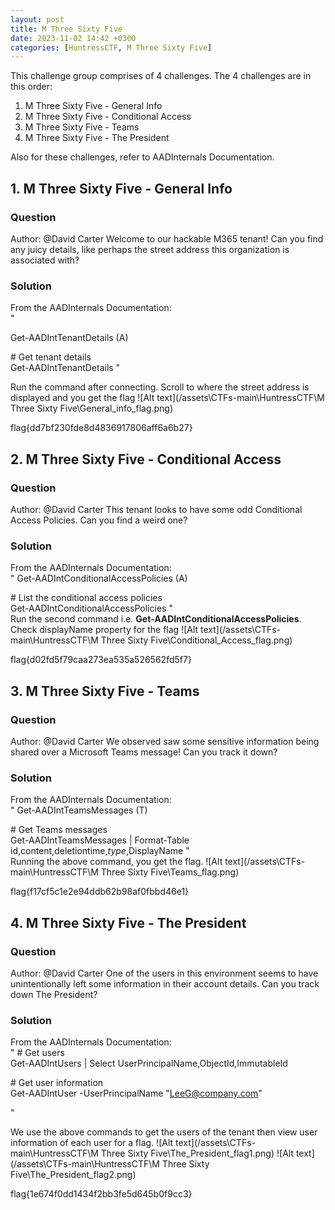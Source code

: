 ```yaml
---
layout: post
title: M Three Sixty Five
date: 2023-11-02 14:42 +0300
categories: [HuntressCTF, M Three Sixty Five]
---
```

This challenge group comprises of 4 challenges. The 4 challenges are in this order:
1. M Three Sixty Five - General Info
2. M Three Sixty Five - Conditional Access
3. M Three Sixty Five - Teams
4. M Three Sixty Five - The President

Also for these challenges, refer to AADInternals Documentation.

## 1. M Three Sixty Five - General Info
### Question
Author: @David Carter
Welcome to our hackable M365 tenant! Can you find any juicy details, like perhaps the street address this organization is associated with?

### Solution
From the AADInternals Documentation:<br />
"

Get-AADIntTenantDetails (A)

\# Get tenant details<br />
  Get-AADIntTenantDetails
"<br />

Run the command after connecting. Scroll to where the street address is displayed and you get the flag
![Alt text](/assets\CTFs-main\HuntressCTF\M Three Sixty Five\General_info_flag.png)


flag{dd7bf230fde8d4836917806aff6a6b27}


## 2. M Three Sixty Five - Conditional Access
### Question
Author: @David Carter
This tenant looks to have some odd Conditional Access Policies. Can you find a weird one?

### Solution
From the AADInternals Documentation:<br />
"
Get-AADIntConditionalAccessPolicies (A)

\# List the conditional access policies<br />
Get-AADIntConditionalAccessPolicies
"<br />
Run the second command i.e. **Get-AADIntConditionalAccessPolicies**. Check displayName property for the flag
![Alt text](/assets\CTFs-main\HuntressCTF\M Three Sixty Five\Conditional_Access_flag.png)

flag{d02fd5f79caa273ea535a526562fd5f7}


## 3. M Three Sixty Five - Teams
### Question
Author: @David Carter
We observed saw some sensitive information being shared over a Microsoft Teams message! Can you track it down? 

### Solution
From the AADInternals Documentation:<br />
"
Get-AADIntTeamsMessages (T)

\# Get Teams messages<br />
Get-AADIntTeamsMessages | Format-Table id,content,deletiontime,*type*,DisplayName
"<br />
Running the above command, you get the flag.
![Alt text](/assets\CTFs-main\HuntressCTF\M Three Sixty Five\Teams_flag.png)


flag{f17cf5c1e2e94ddb62b98af0fbbd46e1}


## 4. M Three Sixty Five - The President
### Question
Author: @David Carter
One of the users in this environment seems to have unintentionally left some information in their account details. Can you track down The President?

### Solution
From the AADInternals Documentation:<br />
"
\# Get users<br />
Get-AADIntUsers | Select UserPrincipalName,ObjectId,ImmutableId

\# Get user information<br />
Get-AADIntUser -UserPrincipalName "LeeG@company.com"

"<br />

We use the above commands to get the users of the tenant then view user information of each user for a flag.
![Alt text](/assets\CTFs-main\HuntressCTF\M Three Sixty Five\The_President_flag1.png)
![Alt text](/assets\CTFs-main\HuntressCTF\M Three Sixty Five\The_President_flag2.png)

flag{1e674f0dd1434f2bb3fe5d645b0f9cc3}